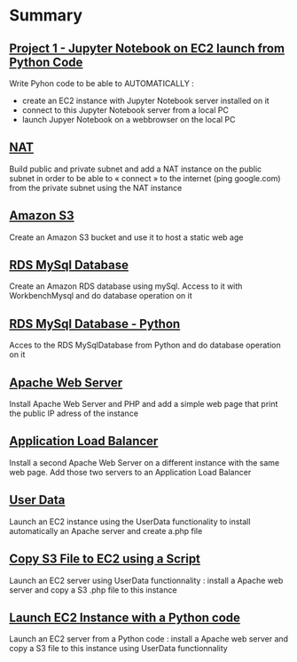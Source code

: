 # Summary

## [Project 1 - Jupyter Notebook on EC2 launch from Python Code](1%20-%20Jupyter%20Notebook%20on%20EC2%20launch%20with%20Python/Readme.md)

Write Pyhon code to be able to AUTOMATICALLY :
* create an EC2 instance with Jupyter Notebook server installed on it
* connect to this Jupyter Notebook server from a local PC
* launch Jupyer Notebook on a webbrowser on the local PC

## [NAT](NAT/Readme.md)

Build public and private subnet and add a NAT instance on the public
subnet in order to be able to « connect » to the internet (ping
google.com) from the private subnet using the NAT instance

## [Amazon S3](Amazon%20S3/Readme.md)

Create an Amazon S3 bucket and use it to host a static web age

## [RDS MySql Database](RDSmySQLDatabase/Readme.md)

Create an Amazon RDS database using mySql. Access to it with
WorkbenchMysql and do database operation on it

## [RDS MySql Database - Python](RDSmySqlWithPython/Readme.md)

Acces to the RDS MySqlDatabase from Python and do database operation on
it

## [Apache Web Server](ApacheWebServer/Readme.md)

Install Apache Web Server and PHP and add a simple web page that print the public IP adress of the instance

## [Application Load Balancer](ApplicationLoadBalancerALB/Readme.md)

Install a second Apache Web Server on a different instance with the same web page. Add those two servers to an Application Load Balancer

## [User Data](UserData/Readme.md)

Launch an EC2 instance using the UserData functionality to install automatically an Apache server and create a.php file

## [Copy S3 File to EC2 using a  Script](CopyS3FileToEC2Script/Readme.md)

Launch an EC2 server using UserData functionnality : install a Apache web server and copy a S3 .php file to this instance 

## [Launch EC2 Instance with a Python code](LaunchEC2withPython/Readme.md)

Launch an EC2 server from a Python code : install a Apache web server and copy a S3 file to this instance using UserData functionnality
